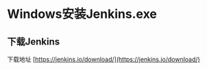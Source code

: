 # Windows安装Jenkins.exe

## 下载Jenkins 

下载地址 [https://jenkins.io/download/](https://jenkins.io/download/)



